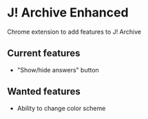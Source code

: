 # J! Archive Enhanced
Chrome extension to add features to J! Archive

## Current features
- "Show/hide answers" button
## Wanted features
- Ability to change color scheme

